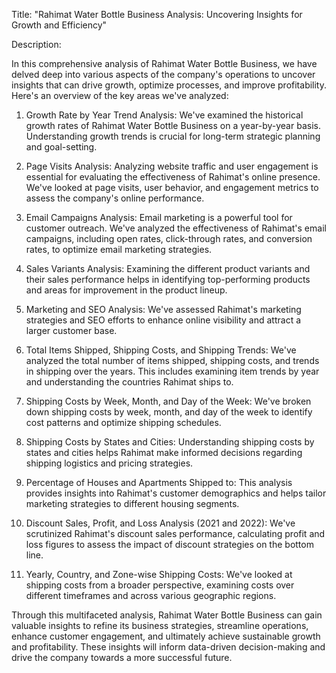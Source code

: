 Title: "Rahimat Water Bottle Business Analysis: Uncovering Insights for Growth and Efficiency"

Description:

In this comprehensive analysis of Rahimat Water Bottle Business, we have delved deep into various aspects of the company's operations to uncover insights that can drive growth, optimize processes, and improve profitability. Here's an overview of the key areas we've analyzed:

1. Growth Rate by Year Trend Analysis:
We've examined the historical growth rates of Rahimat Water Bottle Business on a year-by-year basis. Understanding growth trends is crucial for long-term strategic planning and goal-setting.

2. Page Visits Analysis:
Analyzing website traffic and user engagement is essential for evaluating the effectiveness of Rahimat's online presence. We've looked at page visits, user behavior, and engagement metrics to assess the company's online performance.

3. Email Campaigns Analysis:
Email marketing is a powerful tool for customer outreach. We've analyzed the effectiveness of Rahimat's email campaigns, including open rates, click-through rates, and conversion rates, to optimize email marketing strategies.

4. Sales Variants Analysis:
Examining the different product variants and their sales performance helps in identifying top-performing products and areas for improvement in the product lineup.

5. Marketing and SEO Analysis:
We've assessed Rahimat's marketing strategies and SEO efforts to enhance online visibility and attract a larger customer base.

6. Total Items Shipped, Shipping Costs, and Shipping Trends:
We've analyzed the total number of items shipped, shipping costs, and trends in shipping over the years. This includes examining item trends by year and understanding the countries Rahimat ships to.

7. Shipping Costs by Week, Month, and Day of the Week:
We've broken down shipping costs by week, month, and day of the week to identify cost patterns and optimize shipping schedules.

8. Shipping Costs by States and Cities:
Understanding shipping costs by states and cities helps Rahimat make informed decisions regarding shipping logistics and pricing strategies.

9. Percentage of Houses and Apartments Shipped to:
This analysis provides insights into Rahimat's customer demographics and helps tailor marketing strategies to different housing segments.

10. Discount Sales, Profit, and Loss Analysis (2021 and 2022):
We've scrutinized Rahimat's discount sales performance, calculating profit and loss figures to assess the impact of discount strategies on the bottom line.

11. Yearly, Country, and Zone-wise Shipping Costs:
We've looked at shipping costs from a broader perspective, examining costs over different timeframes and across various geographic regions.

Through this multifaceted analysis, Rahimat Water Bottle Business can gain valuable insights to refine its business strategies, streamline operations, enhance customer engagement, and ultimately achieve sustainable growth and profitability. These insights will inform data-driven decision-making and drive the company towards a more successful future.
